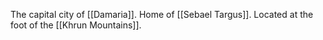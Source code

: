 The capital city of [[Damaria]]. Home of [[Sebael Targus]]. Located at the foot of the [[Khrun Mountains]].